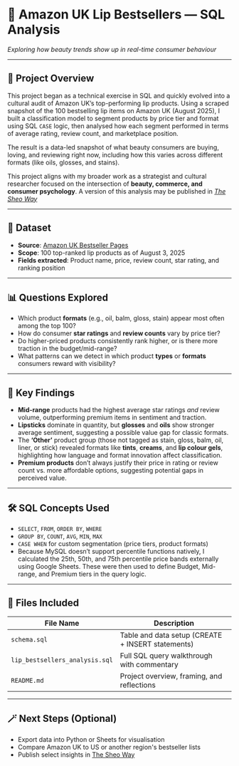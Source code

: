 # 💄 Amazon UK Lip Bestsellers — SQL Analysis  
*Exploring how beauty trends show up in real-time consumer behaviour*

---

## 📍 Project Overview

This project began as a technical exercise in SQL and quickly evolved into a cultural audit of Amazon UK’s top-performing lip products. Using a scraped snapshot of the 100 bestselling lip items on Amazon UK (August 2025), I built a classification model to segment products by price tier and format using SQL `CASE` logic, then analysed how each segment performed in terms of average rating, review count, and marketplace position.

The result is a data-led snapshot of what beauty consumers are buying, loving, and reviewing right now, including how this varies across different formats (like oils, glosses, and stains).

This project aligns with my broader work as a strategist and cultural researcher focused on the intersection of **beauty, commerce, and consumer psychology**. A version of this analysis may be published in *[The Sheo Way](https://thesheoway.substack.com)*

---

## 🧾 Dataset

- **Source**: [Amazon UK Bestseller Pages](https://www.amazon.co.uk/gp/bestsellers/beauty/11061721)
- **Scope**: 100 top-ranked lip products as of August 3, 2025
- **Fields extracted**: Product name, price, review count, star rating, and ranking position

---

## 📊 Questions Explored

- Which product **formats** (e.g., oil, balm, gloss, stain) appear most often among the top 100?
- How do consumer **star ratings** and **review counts** vary by price tier?
- Do higher-priced products consistently rank higher, or is there more traction in the budget/mid-range?
- What patterns can we detect in which product **types** or **formats** consumers reward with visibility?

---

## 🧠 Key Findings

- **Mid-range** products had the highest average star ratings *and* review volume, outperforming premium items in sentiment and traction.
- **Lipsticks** dominate in quantity, but **glosses** and **oils** show stronger average sentiment, suggesting a possible value gap for classic formats.
- The **‘Other’** product group (those not tagged as stain, gloss, balm, oil, liner, or stick) revealed formats like **tints**, **creams**, and **lip colour gels**, highlighting how language and format innovation affect classification.
- **Premium products** don’t always justify their price in rating or review count vs. more affordable options, suggesting potential gaps in perceived value.

---

## 🛠️ SQL Concepts Used

- `SELECT`, `FROM`, `ORDER BY`, `WHERE`
- `GROUP BY`, `COUNT`, `AVG`, `MIN`, `MAX`
- `CASE WHEN` for custom segmentation (price tiers, product formats)
- Because MySQL doesn’t support percentile functions natively, I calculated the 25th, 50th, and 75th percentile price bands externally using Google Sheets. These were then used to define Budget, Mid-range, and Premium tiers in the query logic.

---

## 📂 Files Included

| File Name | Description |
|-----------|-------------|
| `schema.sql` | Table and data setup (CREATE + INSERT statements) |
| `lip_bestsellers_analysis.sql` | Full SQL query walkthrough with commentary |
| `README.md` | Project overview, framing, and reflections |

---

## 🪄 Next Steps (Optional)

- Export data into Python or Sheets for visualisation
- Compare Amazon UK to US or another region's bestseller lists
- Publish select insights in [The Sheo Way](https://thesheoway.substack.com)

